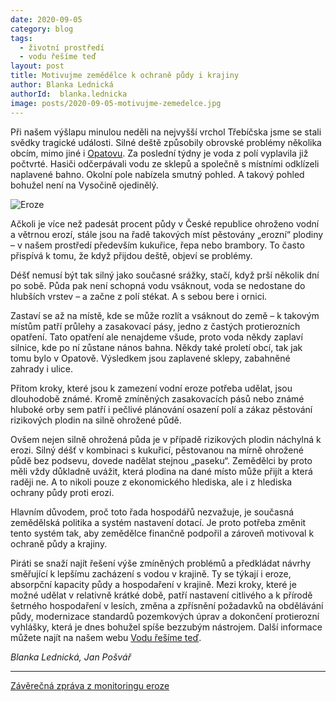 ```yaml
---
date: 2020-09-05
category: blog
tags:
  - životní prostředí
  - vodu řešíme teď
layout: post
title: Motivujme zemědělce k ochraně půdy i krajiny
author: Blanka Lednická
authorId:  blanka.lednicka
image: posts/2020-09-05-motivujme-zemedelce.jpg
---
```


Při našem výšlapu minulou neděli na nejvyšší vrchol Třebíčska jsme se stali svědky tragické události. Silné deště způsobily obrovské problémy několika obcím, mimo jiné i [Opatovu](https://mapy.cz/zakladni?x=15.6571933&y=49.2286079&z=13&source=muni&id=5436). Za poslední týdny je voda z polí vyplavila již počtvrté. Hasiči odčerpávali vodu ze sklepů a společně s místními odklízeli naplavené bahno.  Okolní pole nabízela smutný pohled. A takový pohled bohužel není na Vysočině ojedinělý. 

![Eroze](/assets/img/2020-09-05-eroze)

Ačkoli je více než padesát procent půdy v České republice ohroženo vodní a větrnou erozí, stále jsou na řadě takových míst pěstovány „erozní“ plodiny – v našem prostředí především kukuřice, řepa nebo brambory. To často přispívá k tomu, že když přijdou deště, objeví se problémy.

Déšť nemusí být tak silný jako současné srážky, stačí, když prší několik dní po sobě. Půda pak není schopná vodu vsáknout, voda se nedostane do hlubších vrstev – a začne z polí stékat. A s sebou bere i ornici. 

Zastaví se až na místě, kde se může rozlít a vsáknout do země – k takovým místům patří průlehy a zasakovací pásy, jedno z častých protierozních opatření. Tato opatření ale nenajdeme všude,  proto voda někdy zaplaví silnice, kde po ní zůstane nános bahna. Někdy také proletí obcí, tak jak tomu bylo v Opatově. Výsledkem jsou zaplavené sklepy, zabahněné zahrady i ulice. 

Přitom kroky, které jsou k zamezení vodní eroze potřeba udělat, jsou dlouhodobě známé. Kromě zmíněných zasakovacích pásů nebo známé hluboké orby sem patří i pečlivé plánování osazení polí a zákaz pěstování rizikových plodin na silně ohrožené půdě. 

Ovšem nejen silně ohrožená půda je v případě rizikových plodin náchylná k erozi. Silný déšť v kombinaci s kukuřicí, pěstovanou na mírně ohrožené půdě bez podsevu, dovede nadělat stejnou „paseku“. Zemědělci by proto měli vždy důkladně uvážit, která plodina na dané místo může přijít a která raději ne. A to nikoli pouze z ekonomického hlediska, ale i z hlediska ochrany půdy proti erozi.

Hlavním důvodem, proč toto řada hospodářů nezvažuje, je současná zemědělská politika a systém nastavení dotací. Je proto potřeba změnit tento systém tak, aby zemědělce finančně podpořil a zároveň motivoval k ochraně půdy a krajiny. 

Piráti se snaží najít řešení výše zmíněných problémů a předkládat návrhy směřující k lepšímu zacházení s vodou v krajině. Ty se týkají i eroze, absorpční kapacity půdy a hospodaření v krajině. Mezi kroky, které je možné udělat v relativně krátké době, patří nastavení citlivého a k přírodě šetrného hospodaření v lesích, změna a zpřísnění požadavků na obdělávání půdy, modernizace standardů pozemkových úprav a dokončení protierozní vyhlášky, která je dnes bohužel spíše bezzubým nástrojem. Další informace můžete najít na našem webu [Vodu řešíme teď](https://voda.pirati.cz). 

*Blanka Lednická, Jan Pošvář*

---

[Závěrečná zpráva z monitoringu eroze](https://me.vumop.cz/docs/ZZ_monitoring_2018.pdf)
